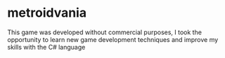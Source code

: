 # metroidvania

This game was developed without commercial purposes, I took the opportunity to learn new game development techniques and improve my skills with the C# language
